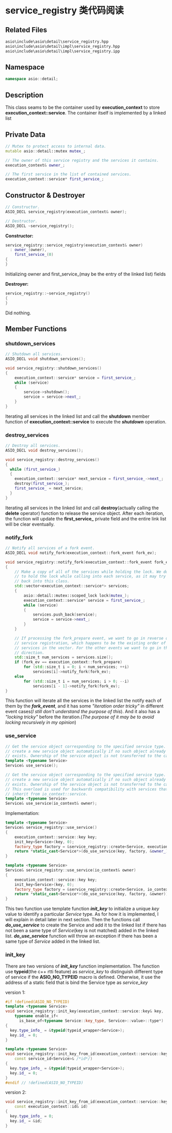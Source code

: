 # service_registry 类代码阅读

## Related Files

```bash
asio\include\asio\detail\service_registry.hpp
asio\include\asio\detail\impl\service_registry.hpp
asio\include\asio\detail\impl\service_registry.ipp
```

## Namespace

```c++
namespace asio::detail;
```

## Description

This class seams to be the container used by **execution_context** to store **execution_context::service**. The container itself is implemented by a linked list

## Private Data

```c++
// Mutex to protect access to internal data.
mutable asio::detail::mutex mutex_;

// The owner of this service registry and the services it contains.
execution_context& owner_;

// The first service in the list of contained services.
execution_context::service* first_service_;
```
## Constructor & Destroyer

```c++
// Constructor.
ASIO_DECL service_registry(execution_context& owner);

// Destructor.
ASIO_DECL ~service_registry();
```
**Constructor:** 

```c++
service_registry::service_registry(execution_context& owner)
  : owner_(owner),
    first_service_(0)
{
}
```
Initializing owner and first_service_(may be the entry of the linked list) fields

**Destroyer:**

```c++
service_registry::~service_registry()
{
}
```

Did nothing.

## Member Functions
### **shutdown_services**

```c++
// Shutdown all services.
ASIO_DECL void shutdown_services();
```

```c++
void service_registry::shutdown_services()
{
    execution_context::service* service = first_service_;
    while (service)
    {
        service->shutdown();
        service = service->next_;
    }
}
```
Iterating all services in the linked list and call the **shutdown** member function of **execution_context::service** to execute the ***shutdown*** operation.

### **destroy_services**

```c++
// Destroy all services.
ASIO_DECL void destroy_services();
```

```c++
void service_registry::destroy_services()
{
  while (first_service_)
  {
    execution_context::service* next_service = first_service_->next_;
    destroy(first_service_);
    first_service_ = next_service;
  }
}
```

Iterating all services in the linked list and call **destroy**(actually calling the **delete** operator) function to release the service object. After each iteration, the function will update the **first_service_** private field and the entire link list will be clear eventually.

### **notify_fork**

```c++
// Notify all services of a fork event.
ASIO_DECL void notify_fork(execution_context::fork_event fork_ev);
```
```c++
void service_registry::notify_fork(execution_context::fork_event fork_ev)
{
    // Make a copy of all of the services while holding the lock. We don't want
    // to hold the lock while calling into each service, as it may try to call
    // back into this class.
    std::vector<execution_context::service*> services;
    {
        asio::detail::mutex::scoped_lock lock(mutex_);
        execution_context::service* service = first_service_;
        while (service)
        {
            services.push_back(service);
            service = service->next_;
        }
    }

    // If processing the fork_prepare event, we want to go in reverse order of
    // service registration, which happens to be the existing order of the
    // services in the vector. For the other events we want to go in the other
    // direction.
    std::size_t num_services = services.size();
    if (fork_ev == execution_context::fork_prepare)
        for (std::size_t i = 0; i < num_services; ++i)
            services[i]->notify_fork(fork_ev);
    else
        for (std::size_t i = num_services; i > 0; --i)
            services[i - 1]->notify_fork(fork_ev);
}
```
This function will iterate all the services in the linked list the notify each of them by the ***fork_event***, and it has some *"iteration order tricky"* in different event cases(*I still don't understand the purpose of this*). And it also has a *"locking tricky"* before the iteration.(*The purpose of it may be to avoid locking recursively in my opinion*)

### **use_service**

```c++
// Get the service object corresponding to the specified service type. Will
// create a new service object automatically if no such object already
// exists. Ownership of the service object is not transferred to the caller.
template <typename Service>
Service& use_service();

// Get the service object corresponding to the specified service type. Will
// create a new service object automatically if no such object already
// exists. Ownership of the service object is not transferred to the caller.
// This overload is used for backwards compatibility with services that
// inherit from io_context::service.
template <typename Service>
Service& use_service(io_context& owner);
```
Implementation:
```c++
template <typename Service>
Service& service_registry::use_service()
{
    execution_context::service::key key;
    init_key<Service>(key, 0);
    factory_type factory = &service_registry::create<Service, execution_context>;
    return *static_cast<Service*>(do_use_service(key, factory, &owner_));
}

template <typename Service>
Service& service_registry::use_service(io_context& owner)
{
    execution_context::service::key key;
    init_key<Service>(key, 0);
    factory_type factory = &service_registry::create<Service, io_context>;
    return *static_cast<Service*>(do_use_service(key, factory, &owner));
}
```

This two function use template function ***init_key*** to initialize a unique *key* value to identify a particular *Service* type. As for how it is implemented, I will explain in detail later in next section.
Then the functions call ***do_use_service*** to create the Service and add it to the linked list if there has not been a same type of *Service*(key is not matched) added in the linked list. ***do_use_service*** function will throw an exception if there has been a same type of *Service* added in the linked list.

### **init_key**

There are two versions of ***init_key*** function implementation. The function use **typeid**(the c++ rtti feature) as *service_key* to distinguish different type of service if the **ASIO_NO_TYPEID** macro is defined. Otherwise, it use the address of a static field that is bind the  Service type as *service_key*

version 1:
```c++
#if !defined(ASIO_NO_TYPEID)
template <typename Service>
void service_registry::init_key(execution_context::service::key& key,
    typename enable_if<
      is_base_of<typename Service::key_type, Service>::value>::type*)
{
  key.type_info_ = &typeid(typeid_wrapper<Service>);
  key.id_ = 0;
}

template <typename Service>
void service_registry::init_key_from_id(execution_context::service::key& key,
    const service_id<Service>& /*id*/)
{
  key.type_info_ = &typeid(typeid_wrapper<Service>);
  key.id_ = 0;
}
#endif // !defined(ASIO_NO_TYPEID)
```
version 2:
```c++
void service_registry::init_key_from_id(execution_context::service::key& key,
    const execution_context::id& id)
{
  key.type_info_ = 0;
  key.id_ = &id;
}
```